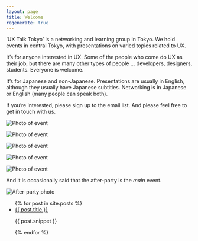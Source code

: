 ```yaml
---
layout: page
title: Welcome
regenerate: true
---
```


‘UX Talk Tokyo’ is a networking and learning group in Tokyo. We hold events in central Tokyo, with presentations on varied topics related to UX.

It’s for anyone interested in UX. Some of the people who come do UX as their job, but there are many other types of people … developers, designers, students. Everyone is welcome.

It’s for Japanese and non-Japanese. Presentations are usually in English, although they usually have Japanese subtitles. Networking is in Japanese or English (many people can speak both).

If you’re interested, please sign up to the email list. And please feel free to get in touch with us.

![Photo of event](/assets/images/2016-09-13/CF8D3393-2534-40CF-8ADE-564E841C51BE_1_105_c.jpeg)

![Photo of event](/assets/images/2016-10-26/0A0EA0B5-9B07-4ABD-BBD0-06E402547501_1_105_c.jpeg)

![Photo of event](/assets/images/2016-10-26/A12C8A1D-B5D2-49D8-B050-7ACAEC6DEF82_1_105_c.jpeg)

![Photo of event](/assets/images/2016-11-21/08EE80D6-4528-415D-BDFE-4BB07896C47C_1_105_c.jpeg)

![Photo of event](/assets/images/2016-11-21/3262B189-5C9E-4069-87E5-113AA47715EE_1_105_c.jpeg)

And it is occasionally said that the after-party is the _main_ event.

![After-party photo](/assets/images/2016-09-13/CF8D3393-2534-40CF-8ADE-564E841C51BE_1_105_c.jpeg)

<ul>
  {% for post in site.posts %}
    <li>
      <a href="{{ post.url }}">{{ post.title }}</a>
      <p>{{ post.snippet }}</p>
    </li>
  {% endfor %}
</ul>
